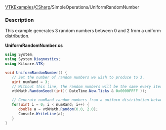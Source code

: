 [VTKExamples](/home/)/[CSharp](/CSharp)/SimpleOperations/UniformRandomNumber

### Description
This example generates 3 random numbers between 0 and 2 from a uniform distribution. 

**UniformRandomNumber.cs**
```csharp
using System;
using System.Diagnostics;
using Kitware.VTK;

void UniformRandomNumber() {
   // Set the number of random numbers we wish to produce to 3.
   uint numRand = 3;
   // Without this line, the random numbers will be the same every iteration.
   vtkMath.RandomSeed((int)( DateTime.Now.Ticks & 0x0000FFFF ));

   // Generate numRand random numbers from a uniform distribution between 0.0 and 2.0
   for(uint i = 0; i < numRand; i++) {
      double a = vtkMath.Random(0.0, 2.0);
      Console.WriteLine(a);
   }
}
```
